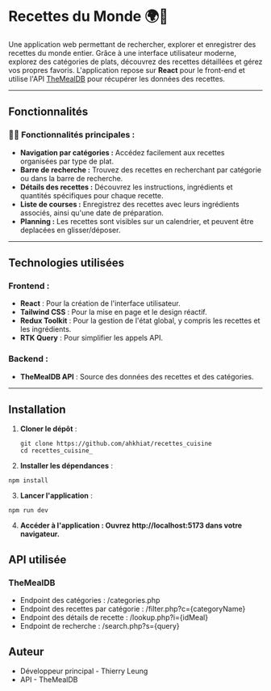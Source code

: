 # **Recettes du Monde** 🌍🍴

Une application web permettant de rechercher, explorer et enregistrer des recettes du monde entier. Grâce à une interface utilisateur moderne, explorez des catégories de plats, découvrez des recettes détaillées et gérez vos propres favoris. L'application repose sur **React** pour le front-end et utilise l'API [TheMealDB](https://www.themealdb.com) pour récupérer les données des recettes.

---

## **Fonctionnalités**

### 🧑‍🍳 Fonctionnalités principales :
- **Navigation par catégories :** Accédez facilement aux recettes organisées par type de plat.
- **Barre de recherche :** Trouvez des recettes en recherchant par catégorie ou dans la barre de recherche.
- **Détails des recettes :** Découvrez les instructions, ingrédients et quantités spécifiques pour chaque recette.
- **Liste de courses :** Enregistrez des recettes avec leurs ingrédients associés, ainsi qu'une date de préparation.
- **Planning :** Les recettes sont visibles sur un calendrier, et peuvent être deplacées en glisser/déposer.

---

## **Technologies utilisées**

### **Frontend :**
- **React** : Pour la création de l'interface utilisateur.
- **Tailwind CSS** : Pour la mise en page et le design réactif.
- **Redux Toolkit** : Pour la gestion de l'état global, y compris les recettes et les ingrédients.
- **RTK Query** : Pour simplifier les appels API.

### **Backend :**
- **TheMealDB API** : Source des données des recettes et des catégories.

---

## **Installation**

1. **Cloner le dépôt** :
   ```
   git clone https://github.com/ahkhiat/recettes_cuisine
   cd recettes_cuisine_
   ```

2. **Installer les dépendances** :
```
npm install
```

3. **Lancer l'application** :

```
npm run dev
```

4. **Accéder à l'application : Ouvrez http://localhost:5173 dans votre navigateur.**


## API utilisée

### TheMealDB

- Endpoint des catégories : /categories.php
- Endpoint des recettes par catégorie : /filter.php?c={categoryName}
- Endpoint des détails de recette : /lookup.php?i={idMeal}
- Endpoint de recherche : /search.php?s={query}

## Auteur

- Développeur principal - Thierry Leung
- API - TheMealDB